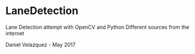 # LaneDetection
Lane Detection attempt with OpenCV and Python
Different sources from the internet

Daniel Velazquez - May 2017
